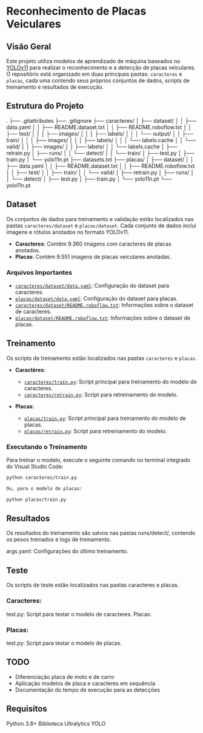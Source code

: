 # Reconhecimento de Placas Veiculares

## Visão Geral

Este projeto utiliza modelos de aprendizado de máquina baseados no [YOLOv11](caracteres/yolo11n.pt) para realizar o reconhecimento e a detecção de placas veiculares. O repositório está organizado em duas principais pastas: `caracteres` e `placas`, cada uma contendo seus próprios conjuntos de dados, scripts de treinamento e resultados de execução.

## Estrutura do Projeto
. 
├── .gitattributes 
├── .gitignore 
├── caracteres/ 
│ ├── dataset/ 
│ │ ├── data.yaml
│ │ ├── README.dataset.txt 
│ │ ├── README.roboflow.txt 
│ │ ├── test/ 
│ │ │ ├── images/ 
│ │ │ ├── labels/ 
│ │ │ └── output/ 
│ │ ├── train/ 
│ │ │ ├── images/
│ │ │ ├── labels/ 
│ │ │ └── labels.cache 
│ │ └── valid/ 
│ │ ├── images/ 
│ │ ├── labels/ 
│ │ └── labels.cache 
│ ├── retrain.py 
│ ├── runs/ 
│ │ └── detect/ 
│ │ └── train/ 
│ ├── test.py 
│ ├── train.py 
│ └── yolo11n.pt 
├── datasets.txt 
├── placas/ 
│ ├── dataset/ 
│ │ ├── data.yaml 
│ │ ├── README.dataset.txt 
│ │ ├── README.roboflow.txt 
│ │ ├── test/ 
│ │ ├── train/ 
│ │ └── valid/ 
│ ├── retrain.py 
│ ├── runs/ 
│ │ └── detect/ 
│ ├── test.py 
│ ├── train.py 
│ └── yolo11n.pt 
└── yolo11n.pt


## Dataset

Os conjuntos de dados para treinamento e validação estão localizados nas pastas `caracteres/dataset` e `placas/dataset`. Cada conjunto de dados inclui imagens e rótulos anotados no formato YOLOv11.

- **Caracteres**: Contém 9.360 imagens com caracteres de placas anotados.
- **Placas**: Contém 9.551 imagens de placas veiculares anotadas.

### Arquivos Importantes

- [`caracteres/dataset/data.yaml`](caracteres/dataset/data.yaml): Configuração do dataset para caracteres.
- [`placas/dataset/data.yaml`](placas/dataset/data.yaml): Configuração do dataset para placas.
- [`caracteres/dataset/README.roboflow.txt`](caracteres/dataset/README.roboflow.txt): Informações sobre o dataset de caracteres.
- [`placas/dataset/README.roboflow.txt`](placas/dataset/README.roboflow.txt): Informações sobre o dataset de placas.

## Treinamento

Os scripts de treinamento estão localizados nas pastas `caracteres` e `placas`.

- **Caractères**:
  - [`caracteres/train.py`](caracteres/train.py): Script principal para treinamento do modelo de caracteres.
  - [`caracteres/retrain.py`](caracteres/retrain.py): Script para retreinamento do modelo.
  
- **Placas**:
  - [`placas/train.py`](placas/train.py): Script principal para treinamento do modelo de placas.
  - [`placas/retrain.py`](placas/retrain.py): Script para retreinamento do modelo.

### Executando o Treinamento

Para treinar o modelo, execute o seguinte comando no terminal integrado do Visual Studio Code:

```sh
python caracteres/train.py

Ou, para o modelo de placas:

python placas/train.py
```
## Resultados
Os resultados do treinamento são salvos nas pastas runs/detect/, contendo os pesos treinados e logs de treinamento.

args.yaml: Configurações do último treinamento.

## Teste

Os scripts de teste estão localizados nas pastas caracteres e placas.

### Caracteres:

test.py: Script para testar o modelo de caracteres.
Placas:


### Placas: 
test.py: Script para testar o modelo de placas.

## TODO

- Diferenciação placa de moto e de carro
- Aplicação modelos de placa e caracteres em sequência
- Documentação do tempo de execução para as detecções


## Requisitos

Python 3.8+
Biblioteca Ultralytics YOLO